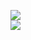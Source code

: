 [![](https://img.shields.io/badge/Made%20With-Github%20Spray-lightgrey.svg?style=for-the-badge&logo=github)](https://github.com/Annihil/github-spray#17576)  
[![](https://i.imgur.com/2DrTn0Z.gif)](https://github.com/Annihil/github-spray)